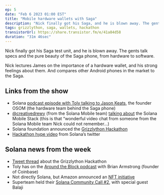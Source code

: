 ```yaml
---
ep: 5
date: "Feb 6 2023 01:00 EST"
title: "Mobile hardware wallets with Saga"
description: "Nick finally got his Saga, and he is blown away. The gents talk specs and the pure beauty of the Saga phone, from hardware to software."
tags: grizzlython, saga, wallets, hackathon
transistorUrl: https://share.transistor.fm/e/41a84d58
duration: "31m 46sec"
---
```


Nick finally got his Saga test unit, and he is blown away. The gents talk specs and the pure beauty of the Saga phone, from hardware to software.

Nick lectures James on the importance of a hardware wallet, and his strong feelings about them. And compares other Android phones in the market to the Saga.

## Links from the show

- Solana [podcast episode with Toly talking to Jason Keats](https://podcasts.apple.com/us/podcast/jason-keats-founder-chief-hooligan-osom-ep-70/id1476353378?i=1000569641322), the founder OSOM (the hardware team behind the Saga phone)
- [@creativedrewy](https://twitter.com/creativedrewy) (from the Solana Mobile team) [talking about](https://youtu.be/wcmyLzr_Xks) the Solana Mobile Stack (this is that “wonderful video chat from someone from the Solana Mobile team Nick could not remember…)
- Solana foundation announced the [Grizzlython Hackathon](https://solana.com/grizzlython)
- [Hackathon hype video](https://twitter.com/solana/status/1621162324223725573) from Solana’s twitter

## Solana news from the week

- [Tweet thread](https://twitter.com/solana/status/1621162324223725573) about the Grizzlython Hackathon
- Toly has on the [Around the Block podcast](https://open.spotify.com/episode/0PPL3s1vVwQ56enNnhD6Qr?si=FaitOzb8RYSmXr0zGDGhDg&nd=1) with Brian Armstrong (founder of Coinbase)
- Not directly Solana, but Amazon announced an [NFT initiative](https://blockworks.co/news/amazon-nft-marketplace-web3)
- Superteam held their [Solana Community Call #2](https://www.youtube.com/watch?v=m5dDBzKd9UE&t=27s), with special guest Balaji
